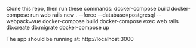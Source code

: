 Clone this repo, then run these commands:
docker-compose build
docker-compose run web rails new . --force --database=postgresql --webpack=vue
docker-compose build
docker-compose exec web rails db:create db:migrate
docker-compose up

The app should be running at:  http://localhost:3000

